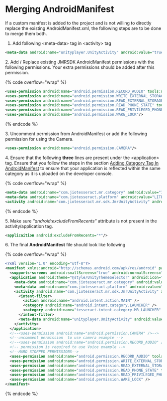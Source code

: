 # Merging AndroidManifest

If a custom manifest is added to the project and is not willing to directly replace the existing AndroidManifest.xml, the following steps are to be done to merge them both.

1. Add following \<meta-data> tag in \<activity> tag

```xml
<meta-data android:name="unityplayer.UnityActivity" android:value="true" />
```

&#x20;   2\. Add / Replace existing JMRSDK AndroidManifest permissions with the following permissions. Your extra permissions should be added after this permission.

{% code overflow="wrap" %}
```xml
<uses-permission android:name="android.permission.RECORD_AUDIO" tools:node="remove" />
<uses-permission android:name="android.permission.WRITE_EXTERNAL_STORAGE" tools:node="remove"/>
<uses-permission android:name="android.permission.READ_EXTERNAL_STORAGE" tools:node="remove"/>
<uses-permission android:name="android.permission.READ_PHONE_STATE" tools:node="remove"/>
<uses-permission android:name="android.permission.READ_PRIVILEGED_PHONE_STATE" tools:node="remove"/>
<uses-permission android:name="android.permission.WAKE_LOCK"/>
```
{% endcode %}

3\. Uncomment permission from AndroidManifest or add the following permission for using the Camera.

```xml
<uses-permission android:name="android.permission.CAMERA"/>
```

4\. Ensure that the following **three** lines are present under the \<application> tag. Ensure that you follow the steps in the section [Adding Category Tag In AndroidManifest](../getting-started/setting-up-a-jio-mixed-reality-project-in-unity.md#adding-category-tag-in-androidmanifest) to ensure that your application is reflected within the same category as it is uploaded on the developer console.

{% code overflow="wrap" %}
```xml
<meta-data android:name="com.jiotesseract.mr.category" android:value="1" />
<meta-data android:name="com.jiotesseract.platform" android:value="LITE" />
<activity android:name="com.jiotesseract.mr.sdk.JmrUnityActivity" android:label="@string/app_name" android:launchMode="singleTask" android:configChanges="orientation|keyboardHidden|screenSize|screenLayout">
```
{% endcode %}

5\. Make sure _"android:excludeFromRecents"_ attribute is not present in the activity/application tag.

```xml
<applicaition android:excludeFromRecents="*"/>
```

6\. The final **AndroidManifest** file should look like following

{% code overflow="wrap" %}
```xml
<?xml version="1.0" encoding="utf-8"?>
<manifest xmlns:android="http://schemas.android.com/apk/res/android" package="${applicationId}" xmlns:tools="http://schemas.android.com/tools" android:installLocation="preferExternal">
  <supports-screens android:smallScreens="true" android:normalScreens="true" android:largeScreens="true" android:xlargeScreens="true" android:anyDensity="true" />
  <application android:theme="@style/UnityThemeSelector" android:icon="@mipmap/app_icon" android:label="@string/app_name" android:requestLegacyExternalStorage="true" android:screenOrientation="landscape">
    <meta-data android:name="com.jiotesseract.mr.category" android:value="7" />
    <meta-data android:name="com.jiotesseract.platform" android:value="LITE" />
    <activity android:name="com.jiotesseract.mr.sdk.JmrUnityActivity" android:label="@string/app_name" android:launchMode="singleTask" android:configChanges="orientation|keyboardHidden|screenSize|screenLayout">
      <intent-filter>
        <action android:name="android.intent.action.MAIN" />
        <category android:name="android.intent.category.LAUNCHER" />
        <category android:name="tesseract.intent.category.MR_LAUNCHER" />
      </intent-filter>
      <meta-data android:name="unityplayer.UnityActivity" android:value="true" />
    </activity>
  </application>
  <!--<uses-permission android:name="android.permission.CAMERA" />-->
  <!--uncomment permission  to use camera example -->
  <!--<uses-permission android:name="android.permission.RECORD_AUDIO" />-->
  <!-- permission is required to use Voice example -->
  <!--HARD STOPPED PERMISSIONS-->
  <uses-permission android:name="android.permission.RECORD_AUDIO" tools:node="remove" />
  <uses-permission android:name="android.permission.WRITE_EXTERNAL_STORAGE" tools:node="remove" />
  <uses-permission android:name="android.permission.READ_EXTERNAL_STORAGE" tools:node="remove" />
  <uses-permission android:name="android.permission.READ_PHONE_STATE" tools:node="remove" />
  <uses-permission android:name="android.permission.READ_PRIVILEGED_PHONE_STATE" tools:node="remove" />
  <uses-permission android:name="android.permission.WAKE_LOCK" />
</manifest>
```
{% endcode %}
